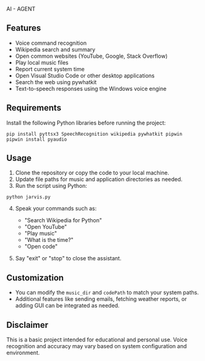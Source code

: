 AI - AGENT

## Features

- Voice command recognition
- Wikipedia search and summary
- Open common websites (YouTube, Google, Stack Overflow)
- Play local music files
- Report current system time
- Open Visual Studio Code or other desktop applications
- Search the web using pywhatkit
- Text-to-speech responses using the Windows voice engine

## Requirements

Install the following Python libraries before running the project:

```
pip install pyttsx3 SpeechRecognition wikipedia pywhatkit pipwin
pipwin install pyaudio
```

## Usage

1. Clone the repository or copy the code to your local machine.
2. Update file paths for music and application directories as needed.
3. Run the script using Python:

```
python jarvis.py
```

4. Speak your commands such as:
   - "Search Wikipedia for Python"
   - "Open YouTube"
   - "Play music"
   - "What is the time?"
   - "Open code"

5. Say "exit" or "stop" to close the assistant.

## Customization

- You can modify the `music_dir` and `codePath` to match your system paths.
- Additional features like sending emails, fetching weather reports, or adding GUI can be integrated as needed.

## Disclaimer

This is a basic project intended for educational and personal use. Voice recognition and accuracy may vary based on system configuration and environment.
